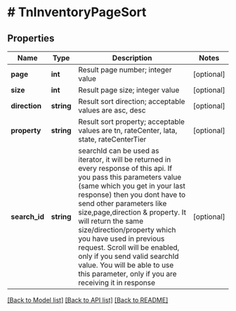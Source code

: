 # # TnInventoryPageSort

## Properties

Name | Type | Description | Notes
------------ | ------------- | ------------- | -------------
**page** | **int** | Result page number; integer value | [optional]
**size** | **int** | Result page size; integer value | [optional]
**direction** | **string** | Result sort direction; acceptable values are asc, desc | [optional]
**property** | **string** | Result sort property; acceptable values are tn, rateCenter, lata, state, rateCenterTier | [optional]
**search_id** | **string** | searchId can be used as iterator, it will be returned in every response of this api. If you pass this parameters value (same which you get in your last response) then you dont have to send other parameters like size,page,direction &amp; property. It will return the same size/direction/property which you have used in previous request. Scroll will be enabled, only if you send valid searchId value. You will be able to use this parameter, only if you are receiving it in response | [optional]

[[Back to Model list]](../../README.md#models) [[Back to API list]](../../README.md#endpoints) [[Back to README]](../../README.md)
